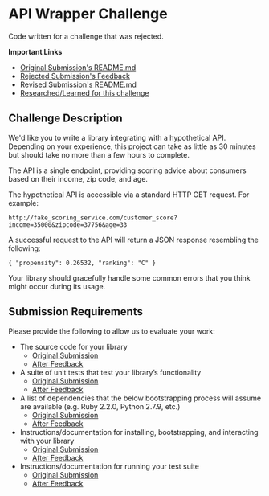 # API Wrapper Challenge
Code written for a challenge that was rejected. 

__Important Links__
- [Original Submission's README.md]()
- [Rejected Submission's Feedback]()
- [Revised Submission's README.md]()
- [Researched/Learned for this challenge]()

## Challenge Description
We'd like you to write a library integrating with a hypothetical API. Depending on your experience, this project can take as little as 30 minutes but should take no more than a few hours to complete. 

The API is a single endpoint, providing scoring advice about consumers based on their income, zip code, and age.  

The hypothetical API is accessible via a standard HTTP GET request. For example:

```http://fake_scoring_service.com/customer_score?income=35000&zipcode=37756&age=33```

A successful request to the API will return a JSON response resembling the following:

```{ "propensity": 0.26532, "ranking": "C" }```

Your library should gracefully handle some common errors that you think might occur during its usage.  

## Submission Requirements
Please provide the following to allow us to evaluate your work:
- The source code for your library
  - [Original Submission]()
  - [After Feedback]()
- A suite of unit tests that test your library’s functionality
  - [Original Submission]()
  - [After Feedback]()
- A list of dependencies that the below bootstrapping process will assume are available (e.g. Ruby 2.2.0, Python 2.7.9, etc.)
  - [Original Submission]()
  - [After Feedback]()
- Instructions/documentation for installing, bootstrapping, and interacting with your library
  - [Original Submission]()
  - [After Feedback]()
- Instructions/documentation for running your test suite
  - [Original Submission]()
  - [After Feedback]()
